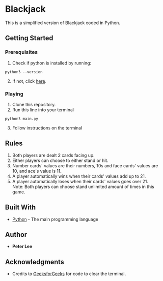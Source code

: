 # Blackjack

This is a simplified version of Blackjack coded in Python.

## Getting Started


### Prerequisites

1. Check if python is installed by running:
```
python3 --version
```
2. If not, click [here](https://realpython.com/installing-python/).

### Playing

1. Clone this repository.
2. Run this line into your terminal

```
python3 main.py
```

3. Follow instructions on the terminal

## Rules
1. Both players are dealt 2 cards facing up.
2. Either players can choose to either stand or hit.
3. Number cards' values are their numbers, 10s and face cards' values are 10, and ace's value is 11.
4. A player automatically wins when their cards' values add up to 21.
5. A player automatically loses when their cards' values goes over 21.
Note: Both players can choose stand unlimited amount of times in this game.
## Built With

* [Python](https://www.python.org/) - The main programming language

## Author

* **Peter Lee**

## Acknowledgments

* Credits to [GeeksforGeeks](https://www.geeksforgeeks.org/clear-screen-python/) for code to clear the terminal.
